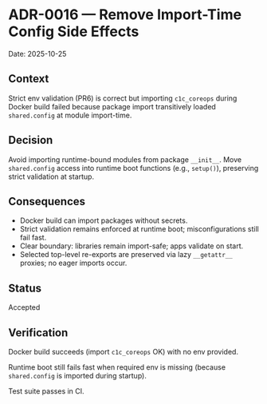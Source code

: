 # ADR-0016 — Remove Import-Time Config Side Effects
Date: 2025-10-25

## Context
Strict env validation (PR6) is correct but importing `c1c_coreops` during Docker build failed because package import transitively loaded `shared.config` at module import-time.

## Decision
Avoid importing runtime-bound modules from package `__init__`. Move `shared.config` access into runtime boot functions (e.g., `setup()`), preserving strict validation at startup.

## Consequences
- Docker build can import packages without secrets.
- Strict validation remains enforced at runtime boot; misconfigurations still fail fast.
- Clear boundary: libraries remain import-safe; apps validate on start.
- Selected top-level re-exports are preserved via lazy ``__getattr__`` proxies; no eager imports occur.

## Status
Accepted

## Verification
Docker build succeeds (import `c1c_coreops` OK) with no env provided.

Runtime boot still fails fast when required env is missing (because `shared.config` is imported during startup).

Test suite passes in CI.
